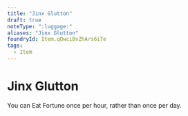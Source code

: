 ```yaml
---
title: "Jinx Glutton"
draft: true
noteType: ":luggage:"
aliases: "Jinx Glutton"
foundryId: Item.qOwciBvZhArs6iTe
tags:
  - Item
---
```


# Jinx Glutton

You can Eat Fortune once per hour, rather than once per day.
